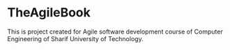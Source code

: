 TheAgileBook
============

This is project created for Agile software development course of Computer Engineering of Sharif University of Technology.
